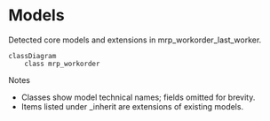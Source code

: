 # Models

Detected core models and extensions in mrp_workorder_last_worker.

```mermaid
classDiagram
    class mrp_workorder
```

Notes
- Classes show model technical names; fields omitted for brevity.
- Items listed under _inherit are extensions of existing models.
